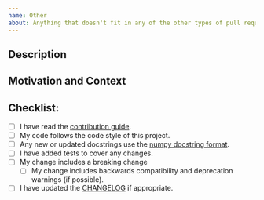 ```yaml
---
name: Other
about: Anything that doesn't fit in any of the other types of pull requests.
---
```

<!--- Provide a general summary of your changes in the Title above -->

## Description
<!--- Describe your changes in detail -->

## Motivation and Context
<!--- Why is this change required? What problem does it solve? -->
<!--- If it fixes an open issue, please link to the issue here. If this PR closes an issue, put the word 'closes' before the issue link to auto-close the issue when the PR is merged. -->

## Checklist:
<!--- You may remove the checklists that don't apply to your change type(s) or just leave them empty -->
<!--- Go over all the following points, and replace the space with an `x` in all the boxes that apply. -->
<!--- If you're unsure about any of these, don't hesitate to ask. We're here to help! -->
- [ ] I have read the [contribution guide](https://github.com/RadioAstronomySoftwareGroup/pyradiosky/blob/main/.github/CONTRIBUTING.md).
- [ ] My code follows the code style of this project.
- [ ] Any new or updated docstrings use the [numpy docstring format](https://numpydoc.readthedocs.io/en/latest/format.html).
- [ ] I have added tests to cover any changes.
- [ ] My change includes a breaking change
  - [ ] My change includes backwards compatibility and deprecation warnings (if possible).
- [ ] I have updated the [CHANGELOG](https://github.com/RadioAstronomySoftwareGroup/pyradiosky/blob/main/CHANGELOG.md) if appropriate.

